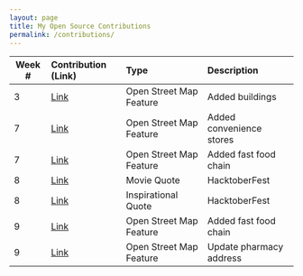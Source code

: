 ```yaml
---
layout: page
title: My Open Source Contributions
permalink: /contributions/
---
```


<!--
Type of the contribution should be "Wikipedia edit", "OpenStreet Map feature", "Project Documentation", "Project Code", "Blog Edit", etc.

The description should include a brief summary of what you did.

Replace the first row below with your contribution.

-->





| Week #       | Contribution (Link)  | Type  | Description |
|---|:---|:---|:---|
|  3  |  [Link](https://www.openstreetmap.org/changeset/74404251)  |  Open Street Map Feature   |  Added buildings  |
|  7  |  [Link](https://www.openstreetmap.org/changeset/75748629)  |   Open Street Map Feature  |  Added convenience stores |
|  7  |  [Link](https://www.openstreetmap.org/changeset/75748892)  |   Open Street Map Feature  |  Added fast food chain |
|  8  |  [Link](https://github.com/NikhilNamal17/popular-movie-quotes/pull/332)  |  Movie Quote  |  HacktoberFest |
|  8  |  [Link](https://github.com/vinitshahdeo/inspirational-quotes/pull/483)  |  Inspirational Quote |  HacktoberFest |
|  9  |  [Link](https://www.openstreetmap.org/changeset/76174521)  |   Open Street Map Feature  |  Added fast food chain |
|  9  |  [Link](https://www.openstreetmap.org/changeset/76174604)  |   Open Street Map Feature  |  Update pharmacy address |
